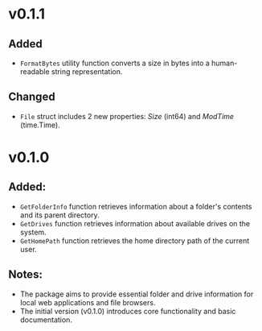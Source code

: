 # v0.1.1

## Added
- `FormatBytes` utility function converts a size in bytes into a human-readable string representation.

## Changed
- `File` struct includes 2 new properties: *Size* (int64) and *ModTime* (time.Time).  

# v0.1.0

## Added:
- `GetFolderInfo` function retrieves information about a folder's contents and its parent directory.
- `GetDrives` function retrieves information about available drives on the system.
- `GetHomePath` function retrieves the home directory path of the current user.

## Notes:
- The package aims to provide essential folder and drive information for local web applications and file browsers.
- The initial version (v0.1.0) introduces core functionality and basic documentation.